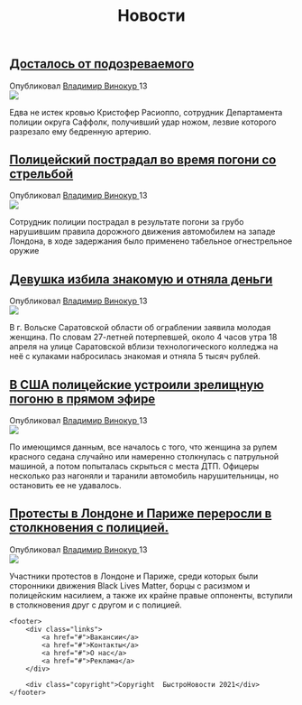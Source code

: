 <!DOCTYPE html>
<html>
  <head>
    <link href="style.css" rel="stylesheet" type="text/css">
    <link href="http://ourwebsite.ru/main.css" rel="stylesheet">
  </head>
  <body>
    <header>
		<h1>Новости</h1>
	</header>
	<section class="news">
		<article>
			<a href="#">
				<h2 class="newads">Досталось от подозреваемого</h2>
			</a>
			<div class="article-meta">
				Опубликовал <a href="#">Владимир Винокур </a>
				13
			</div>
			<img src="https://unsplash.com/photos/jM6Y2nhsAtk/download?force=true"></img>
			<p>Едва не истек кровью Кристофер Расиоппо, сотрудник Департамента полиции округа Саффолк, получивший удар ножом, лезвие которого разрезало ему бедренную артерию.</p>
		</article>
	</section>
	<section class="news">
		<article>
			<a href="#">
				<h2 class="newads">Полицейский пострадал во время погони со стрельбой</h2>
			</a>
			<div class="article-meta">
				Опубликовал <a href="#">Владимир Винокур </a>
				13
			</div>
			<img src="https://unsplash.com/photos/DjWbYf6oosc/download?force=true"></img>
			<p class="textcolor">Сотрудник полиции пострадал в результате погони за грубо нарушившим правила дорожного движения автомобилем на западе Лондона, в ходе задержания было применено табельное огнестрельное оружие</p>
		</article>
	</section>
	<section class="news">
		<article>
			<a href="#">
				<h2>Девушка избила знакомую и отняла деньги</h2>
			</a>
			<div class="article-meta">
				Опубликовал <a href="#">Владимир Винокур </a>
				13
			</div>
			<img src="https://unsplash.com/photos/VzQWVqHOCaE/download?force=true"></img>
			<p>В г. Вольске Саратовской области об ограблении заявила молодая женщина. По словам 27-летней потерпевшей, около 4 часов утра 18 апреля на улице Саратовской вблизи технологического колледжа на неё с кулаками набросилась знакомая и отняла 5 тысяч рублей.</p>
		</article>
	</section>
	<section class="news">
		<article>
			<a href="#">
				<h2>В США полицейские устроили зрелищную погоню в прямом эфире</h2>
			</a>
			<div class="article-meta">
				Опубликовал <a href="#">Владимир Винокур </a>
				13
			</div>
			<img src="https://unsplash.com/photos/JXg7Yq5b1wE/download?force=true"></img>
			<p class="textcolor">По имеющимся данным, все началось с того, что женщина за рулем красного седана случайно или намеренно столкнулась с патрульной машиной, а потом попыталась скрыться с места ДТП. Офицеры несколько раз нагоняли и таранили автомобиль нарушительницы, но остановить ее не удавалось.</p>
		</article>
	</section>
	<section class="news">
		<article>
			<a href="#">
				<h2>Протесты в Лондоне и Париже переросли в столкновения с полицией.</h2>
			</a>
			<div class="article-meta">
				Опубликовал <a href="#">Владимир Винокур </a>
				13
			</div>
			<img src="https://unsplash.com/photos/49LBMXrY5BE/download?force=true"></img>
			<p>Участники протестов в Лондоне и Париже, среди которых были сторонники движения Black Lives Matter, борцы с расизмом и полицейским насилием, а также их крайне правые оппоненты, вступили в столкновения друг с другом и с полицией.</p>
		</article>
	</section>
	
	<footer>
		<div class="links">
			<a href="#">Вакансии</a>
			<a href="#">Контакты</a>
			<a href="#">О нас</a>
			<a href="#">Реклама</a>
		</div>

		<div class="copyright">Copyright  БыстроНовости 2021</div> 	
	</footer>
  </body>
</html>
